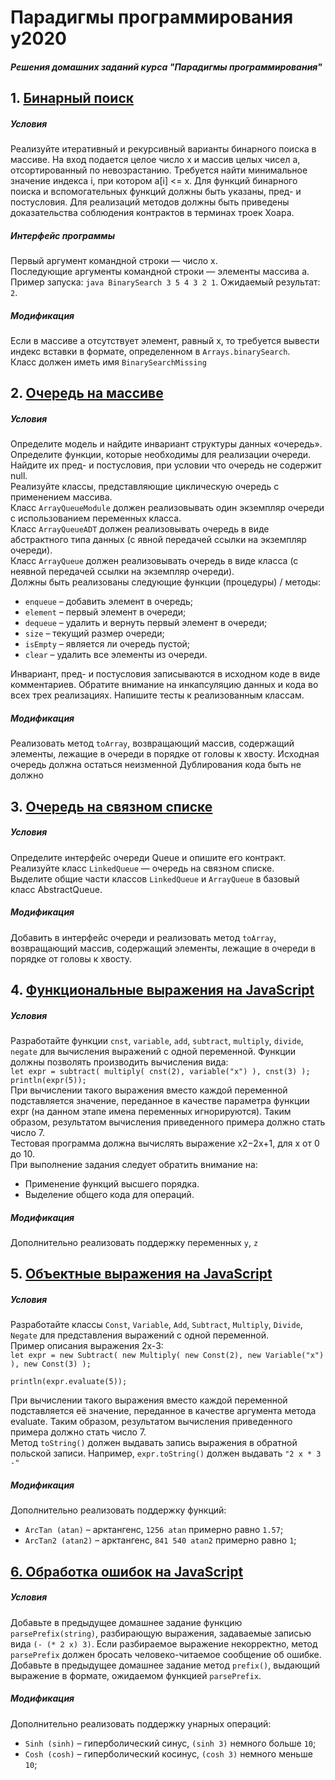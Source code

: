 # Парадигмы программирования у2020
##### Решения домашних заданий курса "Парадигмы программирования"
## 1. [Бинарный поиск](https://github.com/ptyvvs/itmo-paradigms/blob/main/java-solutions/search/BinarySearchMissing.java)
##### Условия
Реализуйте итеративный и рекурсивный варианты бинарного поиска в массиве.
На вход подается целое число x и массив целых чисел a, отсортированный по невозрастанию. Требуется найти минимальное значение индекса i, при котором a[i] <= x.
Для функций бинарного поиска и вспомогательных функций должны быть указаны, пред- и постусловия. Для реализаций методов должны быть приведены доказательства соблюдения контрактов в терминах троек Хоара.
##### Интерфейс программы
Первый аргумент командной строки — число x.<br/>
Последующие аргументы командной строки — элементы массива a.<br/>
Пример запуска: `java BinarySearch 3 5 4 3 2 1`. Ожидаемый результат: `2`.<br/>
##### Модификация
Если в массиве a отсутствует элемент, равный x, то требуется вывести индекс вставки в формате, определенном в `Arrays.binarySearch`.<br/>
Класс должен иметь имя `BinarySearchMissing`
## 2. [Очередь на массиве](https://github.com/ptyvvs/itmo-paradigms/tree/main/java-solutions/queue)
##### Условия
Определите модель и найдите инвариант структуры данных «очередь». Определите функции, которые необходимы для реализации очереди. Найдите их пред- и постусловия, при условии что очередь не содержит null.<br/>
Реализуйте классы, представляющие циклическую очередь с применением массива.<br/>
Класс `ArrayQueueModule` должен реализовывать один экземпляр очереди с использованием переменных класса.<br/>
Класс `ArrayQueueADT` должен реализовывать очередь в виде абстрактного типа данных (с явной передачей ссылки на экземпляр очереди).<br/>
Класс `ArrayQueue` должен реализовывать очередь в виде класса (с неявной передачей ссылки на экземпляр очереди).<br/>
Должны быть реализованы следующие функции (процедуры) / методы:

- `enqueue` – добавить элемент в очередь;
- `element` – первый элемент в очереди;
- `dequeue` – удалить и вернуть первый элемент в очереди;
- `size` – текущий размер очереди;
- `isEmpty` – является ли очередь пустой;
- `clear` – удалить все элементы из очереди.

Инвариант, пред- и постусловия записываются в исходном коде в виде комментариев.
Обратите внимание на инкапсуляцию данных и кода во всех трех реализациях.
Напишите тесты к реализованным классам.
##### Модификация
Реализовать метод `toArray`, возвращающий массив, содержащий элементы, лежащие в очереди в порядке от головы к хвосту.
Исходная очередь должна остаться неизменной
Дублирования кода быть не должно
## 3. [Очередь на связном списке](https://github.com/ptyvvs/itmo-paradigms/tree/main/java-solutions/queue)
##### Условия
Определите интерфейс очереди Queue и опишите его контракт.<br/>
Реализуйте класс `LinkedQueue` — очередь на связном списке.<br/>
Выделите общие части классов `LinkedQueue` и `ArrayQueue` в базовый класс AbstractQueue.<br/>
##### Модификация
Добавить в интерфейс очереди и реализовать метод `toArray`, возвращающий массив, содержащий элементы, лежащие в очереди в порядке от головы к хвосту.
## 4. [Функциональные выражения на JavaScript](https://github.com/ptyvvs/itmo-paradigms/blob/main/javascript-solutions/functionalExpression.js)
##### Условия
Разработайте функции `cnst`, `variable`, `add`, `subtract`, `multiply`, `divide`, `negate` для вычисления выражений с одной переменной.
Функции должны позволять производить вычисления вида:<br/>
`let expr = subtract(
    multiply(
        cnst(2),
        variable("x")
    ),
    cnst(3)
);`
`println(expr(5));`          
При вычислении такого выражения вместо каждой переменной подставляется значение, переданное в качестве параметра функции expr (на данном этапе имена переменных игнорируются). Таким образом, результатом вычисления приведенного примера должно стать число 7.<br/>
Тестовая программа должна вычислять выражение x2−2x+1, для x от 0 до 10.<br/>
При выполнение задания следует обратить внимание на:
- Применение функций высшего порядка.
- Выделение общего кода для операций.
##### Модификация
Дополнительно реализовать поддержку переменных `y`, `z`
## 5. [Объектные выражения на JavaScript](https://github.com/ptyvvs/itmo-paradigms/blob/main/javascript-solutions/objectExpression.js)
##### Условия
Разработайте классы `Const`, `Variable`, `Add`, `Subtract`, `Multiply`, `Divide`, `Negate` для представления выражений с одной переменной.<br/>
Пример описания выражения 2x-3:<br/>
`let expr = new Subtract(
    new Multiply(
        new Const(2),
        new Variable("x")
    ),
    new Const(3)
);`

`println(expr.evaluate(5));`
                    
При вычислении такого выражения вместо каждой переменной подставляется её значение, переданное в качестве аргумента метода evaluate. Таким образом, результатом вычисления приведенного примера должно стать число 7.<br/>
Метод `toString()` должен выдавать запись выражения в обратной польской записи. Например, `expr.toString()` должен выдавать `"2 x * 3 -"`
##### Модификация
Дополнительно реализовать поддержку функций:
- `ArcTan (atan)` – арктангенс, `1256 atan` примерно равно `1.57`;
- `ArcTan2 (atan2)` – арктангенс, `841 540 atan2` примерно равно `1`;
## [6. Обработка ошибок на JavaScript](https://github.com/ptyvvs/itmo-paradigms/blob/main/javascript-solutions/objectExpression.js)
##### Условия
Добавьте в предыдущее домашнее задание функцию `parsePrefix(string)`, разбирающую выражения, задаваемые записью вида `(- (* 2 x) 3)`. Если разбираемое выражение некорректно, метод `parsePrefix` должен бросать человеко-читаемое сообщение об ошибке.<br/>
Добавьте в предыдущее домашнее задание метод `prefix()`, выдающий выражение в формате, ожидаемом функцией `parsePrefix`.
##### Модификация
Дополнительно реализовать поддержку унарных операций:
- `Sinh (sinh)` – гиперболический синус, `(sinh 3)` немного больше `10`;
- `Cosh (cosh)` – гиперболический косинус, `(cosh 3)` немного меньше `10`;





